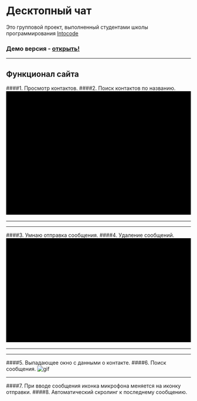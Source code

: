 # Десктопный чат

Это групповой проект, выполненный студентами школы программирования <a href="https://intocode.ru/" target="_blank">Intocode</a>

### Демо версия - <a href="https://intense-island-55096.herokuapp.com/" target="_blank">открыть!</a>
* * *

## Функционал сайта

####1. Просмотр контактов.
####2. Поиск контактов по названию.
![gif](https://github.com/Khalimov-Z/react-chat/blob/Kassumov_Zubayra/gif1.gif)
***

***
####3. Умнаю отправка сообщения.
####4. Удаление сообщений.
  ![gif](https://github.com/Khalimov-Z/react-chat/blob/Kassumov_Zubayra/gif2.gif)
***

***
####5. Выпадающее окно с данными о контакте.
####6. Поиск сообщения.
  ![gif](https://github.com/Khalimov-Z/react-chat/blob/Kassumov_Zubayra/gif3.gif)
***

####7. При вводе сообщения иконка микрофона меняется на иконку отправки.
####8. Автоматический скролинг к последнему сообщению.